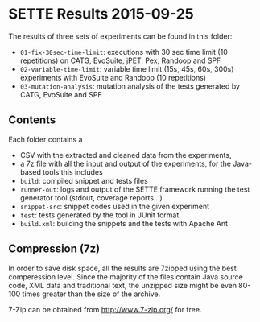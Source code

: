 # SETTE Results 2015-09-25

The results of three sets of experiments can be found in this folder:

* `01-fix-30sec-time-limit`: executions with 30 sec time limit (10 repetitions) on CATG, EvoSuite, jPET, Pex, Randoop and SPF
* `02-variable-time-limit`: variable time limit (15s, 45s, 60s, 300s) experiments with EvoSuite and Randoop (10 repetitions)
* `03-mutation-analysis`: mutation analysis of the tests generated by CATG, EvoSuite and SPF

## Contents

Each folder contains a

* CSV with the extracted and cleaned data from the experiments,
* a 7z file with all the input and output of the experiments, for the Java-based tools this includes
 * `build`: compiled snippet and tests files
 * `runner-out`: logs and output of the SETTE framework running the test generator tool (stdout, coverage reports...)
 * `snippet-src`: snippet codes used in the given experiment
 * `test`: tests generated by the tool in JUnit format
 * `build.xml`: building the snippets and the tests with Apache Ant

## Compression (7z)

In order to save disk space, all the results are 7zipped using the best comperession level. Since the majority of the files contain Java source code, XML data and traditional text, the unzipped size might be even 80-100 times greater than the size of the archive.

7-Zip can be obtained from http://www.7-zip.org/ for free.
